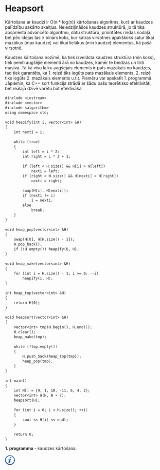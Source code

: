 # Heapsort

Kārtošana ar kaudzi ir O(n * log(n)) kārtošanas algoritms, kurš ar kaudzes palīdzību sakārto skaitļus. Neiedziļināšos kaudzes struktūrā, jo tā tika apspriesta advancēto algoritmu, datu struktūru, prioritātes rindas nodaļā, bet pēc idejas tas ir binārs koks, kur katras virsotnes apakškoks satur tikai mazākus (max kaudze) vai tikai lielākus (min kaudze) elementus, kā pašā virsotnē.

Kaudzes kārtošana nozīmē, ka tiek izveidota kaudzes struktūra (min koks), tiek ņemti augšējie elementi ārā no kaudzes, kamēr te beidzas un likti masīvā. Tā kā visu laiku augšējais elements ir pats mazākais no kaudzes, tad tiek garantēts, ka 1. reizē tiks iegūts pats mazākais elements, 2. reizē tiks iegūts 2. mazākais elements u.t.t. Piemēru var apskatīt 1. programmā. Jāpiemin, ka C++ sort funkcija strādā ar šādu pašu teorētisko efektivitāti, bet reālajā dzīvē varētu būt efektīvāka.

```
#include <iostream>
#include <vector>
#include <algorithm>
using namespace std;

void heapify(int i, vector<int> &H)
{
    int nexti = i;

    while (true)
    {
        int left = i * 2;
        int right = i * 2 + 1;

        if (left < H.size() && H[i] > H[left])
            nexti = left;
        if (right < H.size() && H[nexti] > H[right])
            nexti = right;

        swap(H[i], H[nexti]);
        if (nexti != i)
            i = nexti;
        else
            break;
    }
}

void heap_pop(vector<int> &H)
{
    swap(H[0], H[H.size() - 1]);
    H.pop_back();
    if (!H.empty()) heapify(0, H);
}

void heap_make(vector<int> &H)
{
    for (int i = H.size() - 1; i >= 0; --i)
        heapify(i, H);
}

int heap_top(vector<int> &H)
{
    return H[0];
}

void heapsort(vector<int> &H)
{
    vector<int> tmp(H.begin(), H.end());
    H.clear();
    heap_make(tmp);

    while (!tmp.empty())
    {
        H.push_back(heap_top(tmp));
        heap_pop(tmp);
    }
}

int main()
{
    int N[] = {9, 1, 10, -11, 6, 4, 2};
    vector<int> H(N, N + 7);
    heapsort(H);

    for (int i = 0; i < H.size(); ++i)
    {
        cout << H[i] << endl;
    }

    return 0;
}
```


**1. programma** - kaudzes kārtošana.


<a href="http://en.wikipedia.org/wiki/Heapsort" target="_blank">![Vairāk informācija](/media/theory/information.png)</a>